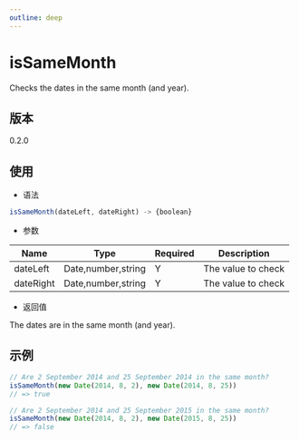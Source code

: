 ```yaml
---
outline: deep
---
```


# isSameMonth

Checks the dates in the same month (and year).

## 版本

0.2.0

## 使用

- 语法

```js
isSameMonth(dateLeft, dateRight) -> {boolean}
```

- 参数

| Name        | Type               | Required | Description           |
|-------------|--------------------|----------|-----------------------|
| dateLeft    | Date,number,string | Y        | The value to check    |
| dateRight   | Date,number,string | Y        | The value to check    |

- 返回值

The dates are in the same month (and year).

## 示例

```js
// Are 2 September 2014 and 25 September 2014 in the same month?
isSameMonth(new Date(2014, 8, 2), new Date(2014, 8, 25))
// => true

// Are 2 September 2014 and 25 September 2015 in the same month?
isSameMonth(new Date(2014, 8, 2), new Date(2015, 8, 25))
// => false
```
